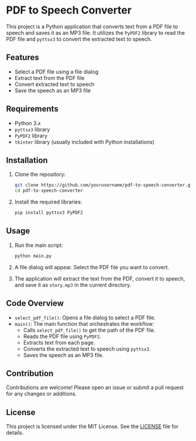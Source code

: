 # PDF to Speech Converter

This project is a Python application that converts text from a PDF file to speech and saves it as an MP3 file. It utilizes the `PyPDF2` library to read the PDF file and `pyttsx3` to convert the extracted text to speech.

## Features

- Select a PDF file using a file dialog
- Extract text from the PDF file
- Convert extracted text to speech
- Save the speech as an MP3 file

## Requirements

- Python 3.x
- `pyttsx3` library
- `PyPDF2` library
- `tkinter` library (usually included with Python installations)

## Installation

1. Clone the repository:
    ```sh
    git clone https://github.com/yourusername/pdf-to-speech-converter.git
    cd pdf-to-speech-converter
    ```

2. Install the required libraries:
    ```sh
    pip install pyttsx3 PyPDF2
    ```

## Usage

1. Run the main script:
    ```sh
    python main.py
    ```

2. A file dialog will appear. Select the PDF file you want to convert.

3. The application will extract the text from the PDF, convert it to speech, and save it as `story.mp3` in the current directory.

## Code Overview

- `select_pdf_file()`: Opens a file dialog to select a PDF file.
- `main()`: The main function that orchestrates the workflow:
  - Calls `select_pdf_file()` to get the path of the PDF file.
  - Reads the PDF file using `PyPDF2`.
  - Extracts text from each page.
  - Converts the extracted text to speech using `pyttsx3`.
  - Saves the speech as an MP3 file.

## Contribution

Contributions are welcome! Please open an issue or submit a pull request for any changes or additions.

## License

This project is licensed under the MIT License. See the [LICENSE](LICENSE) file for details.
